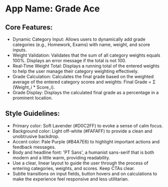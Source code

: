 # **App Name**: Grade Ace

## Core Features:

- Dynamic Category Input: Allows users to dynamically add grade categories (e.g., Homework, Exams) with name, weight, and score inputs.
- Weight Validation: Validates that the sum of all category weights equals 100%. Displays an error message if the total is not 100.
- Real-Time Weight Total: Displays a running total of the entered weights to help the user manage their category weighting effectively.
- Grade Calculation: Calculates the final grade based on the weighted average of the entered category scores and weights: Final Grade = Σ (Weight_i * Score_i).
- Grade Display: Displays the calculated final grade as a percentage in a prominent location.

## Style Guidelines:

- Primary color: Soft Lavender (#D0C2FF) to evoke a sense of calm focus.
- Background color: Light off-white (#FAFAFF) to provide a clean and unobtrusive backdrop.
- Accent color: Pale Purple (#B4A7E6) to highlight important actions and feedback messages.
- Body and headline font: 'PT Sans', a humanist sans-serif that is both modern and a little warm, providing readability.
- Use a clear, linear layout to guide the user through the process of entering categories, weights, and scores. Keep CTAs clear.
- Subtle transitions on input fields, button hovers and on calculations to make the experience feel responsive and less utilitarian.